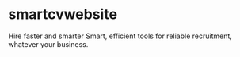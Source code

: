 # smartcvwebsite
Hire faster and smarter
Smart, efficient tools for reliable recruitment, whatever your business.
